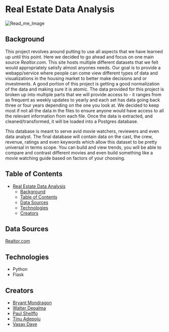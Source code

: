 # Real Estate Data Analysis

   ![Read_me_Image](https://user-images.githubusercontent.com/83404547/133019814-d4b6f0e7-d1fe-4415-b934-0046ba36d8a1.jpeg)

## Background

This project revolves around putting to use all aspects that we have learned up until this point. Here we decided to go ahead and focus on one  main source *Realtor.com*. This site hosts multiple different datasets that we felt would appropriately satisfy almost anyones needs. Our goal is to provide a webapp/service where people can come view different types of data and visualizations in the housing market to better make decisions and or investments. A good portion of this project is getting a good normalization of the data and making sure it is atomic. The data provided for this project is broken up into multiple parts that we will provide access to - it ranges from as frequent as weekly updates to yearly and each set has data going back three or four years depending on the one you look at. We decided to keep most if not all the data in the files to ensure anyone would have access to all the relevant information from each file. Once the data is extracted, and cleaned/transformed, it will be loaded into a Postgres database.

This database is meant to serve avid movie watchers, reviewers and even data analyst. The final database will contain data on the cast, the crew, revenue, ratings and even keywords which allow this dataset to be pretty universal in terms scope. You can build and view trends, you will be able to compare and contrast different movies and even build something like a movie watching guide based on factors of your choosing.

## Table of Contents

- [Real Estate Data Analysis](#real-estate-data-analysis)
  - [Background](#background)
  - [Table of Contents](#table-of-contents)
  - [Data Sources](#data-sources)
  - [Technologies](#technologies)
  - [Creators](#creators)

## Data Sources

[Realtor.com](https://www.realtor.com/research/data/)

## Technologies

- Python
- Flask

## Creators

- [Bryant Mondragon](https://github.com/MondragB)
- [Walter Depalma](https://github.com/Wdepalma)
- [Paul Shelffo](https://github.com/Shelf0)
- [Tinu Adepoju](https://github.com/Tinuola-1)
- [Vasav Dave](https://github.com/vasavdave)
